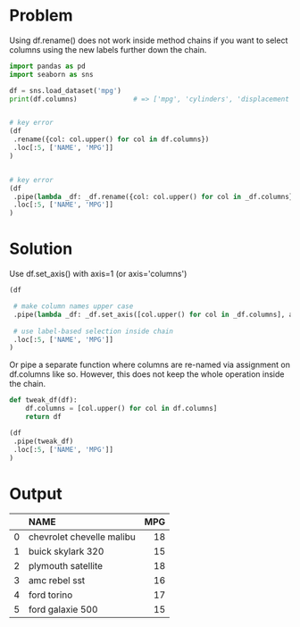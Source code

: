# Problem

Using df.rename() does not work inside method chains if you want to select columns using the new labels further down the chain.

```python
import pandas as pd
import seaborn as sns

df = sns.load_dataset('mpg')
print(df.columns)              # => ['mpg', 'cylinders', 'displacement', 'horsepower', 'weight', 'acceleration', 'model_year', 'origin', 'name']


# key error
(df 
 .rename({col: col.upper() for col in df.columns})
 .loc[:5, ['NAME', 'MPG']]
)


# key error
(df 
 .pipe(lambda _df: _df.rename({col: col.upper() for col in _df.columns}))
 .loc[:5, ['NAME', 'MPG']]
)
```

# Solution

Use df.set_axis() with axis=1 (or axis='columns')
```python
(df 

 # make column names upper case
 .pipe(lambda _df: _df.set_axis([col.upper() for col in _df.columns], axis='columns'))
 
 # use label-based selection inside chain
 .loc[:5, ['NAME', 'MPG']]
)
```

Or pipe a separate function where columns are re-named via assignment on df.columns like so. However, this does not keep the whole operation inside the chain.
```python
def tweak_df(df):
    df.columns = [col.upper() for col in df.columns]
    return df

(df 
 .pipe(tweak_df)
 .loc[:5, ['NAME', 'MPG']]
)
```
# Output
|    | NAME                      |   MPG |
|---:|:--------------------------|------:|
|  0 | chevrolet chevelle malibu |    18 |
|  1 | buick skylark 320         |    15 |
|  2 | plymouth satellite        |    18 |
|  3 | amc rebel sst             |    16 |
|  4 | ford torino               |    17 |
|  5 | ford galaxie 500          |    15 |
